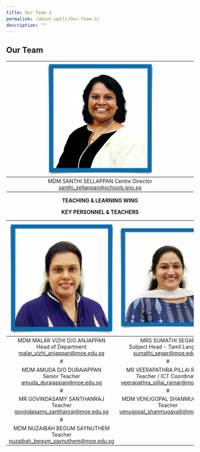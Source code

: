 ```yaml
---
title: Our Team 2
permalink: /about-uptlc/Our-Team-2/
description: ""
---
```

## Our Team

|   |  <img class="size-medium wp-image-35 aligncenter" src="/images/centredirector.jpg" alt="" width="287" height="300">                                   |   |
|:-:|:---------------------------------------------------------------------:|:-:|
|   | MDM SANTHI SELLAPPAN  Centre Director santhi_sellappan@schools.gov.sg |   |


<b><center>TEACHING & LEARNING WING</center></b>

<b><center>KEY PERSONNEL & TEACHERS</center></b>

|                                           ![](/images/Headofdepartment.jpg)                                          |                                                ![](/images/Subjecthead-tamil.jpeg)                                                |                                          ![](/images/Subjecthead-curriculum.jpeg)                                         |
|:-------------------------------------------------------------------------------------:|:-----------------------------------------------------------------------------------------------:|:----------------------------------------------------------------------------------:|
| MDM MALAR VIZHI D/O ANJAPPAN<br>Head of Department<br>malar_vizhi_anjappan@moe.edu.sg |         MRS SUMATHI SEGAR<br>Subject Head -  Tamil Language<br>sumathi_segar@moe.edu.sg         | MR K. SARAVANAN<br>Subject Head -  Curriculum Innovation<br>saravanan_k@moe.edu.sg |
|                                           #                                           |                                                #                                                |                                          #                                         |
|      MDM AMUDA D/O DURAIAPPAN<br>Senior Teacher<br>amuda_duraiappan@moe.edu.sg        | MR VEERAPATHRA PILLAI RAMAR<br>Teacher / ICT Coordinator<br>veerapathra_pillai_ramar@moe.edu.sg |        MR SEETHARAMAN THANGARAJU<br>Teacherseetharaman_thangaraju@moe.edu.sg       |
|                                           #                                           |                                                #                                                |                                          #                                         |
|       MR GOVINDASAMY SANTHANRAJ<br>Teacher<br>govindasamy_santhanraj@moe.edu.sg       |           MDM VENUGOPAL SHANMUGAVALLI<br>Teacher<br>venugopal_shanmugavalli@moe.edu.sg          |      MS MEENAMBAL PARAMASIVAM<br>Teacher <br>meenambal_paramasivam@moe.edu.sg      |
|                                           #                                           |                                                                                                 |                                                                                    |
|     MDM NUZAIBAH BEGUM SAYNUTHEM<br>Teacher<br>nuzaibah_begum_saynuthem@moe.edu.sg    |                                                                                                 |                                                                                    |